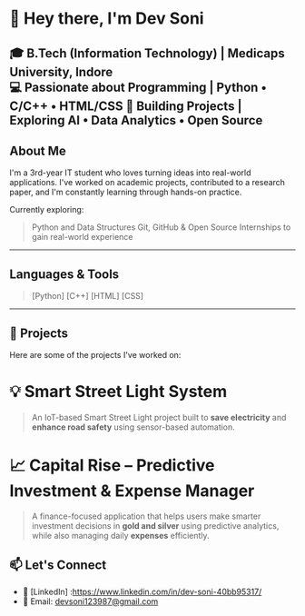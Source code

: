 # 👋 Hey there, I'm Dev Soni

🎓 B.Tech (Information Technology) | Medicaps University, Indore  
💻 Passionate about Programming | Python • C/C++ • HTML/CSS 
🚀 Building Projects | Exploring AI • Data Analytics • Open Source  
---
##  About Me

I'm a 3rd-year IT student who loves turning ideas into real-world applications. I've worked on academic projects, contributed to a research paper, and I'm constantly learning through hands-on practice.

Currently exploring:
> Python and Data Structures
> Git, GitHub & Open Source
> Internships to gain real-world experience
---
## Languages & Tools
>[Python]
>[C++]
>[HTML]
>[CSS]
---
## 📂 Projects
Here are some of the projects I've worked on:

# 💡 Smart Street Light System
>An IoT-based Smart Street Light project built to **save electricity** and **enhance road safety** using sensor-based automation.

# 📈 Capital Rise – Predictive Investment & Expense Manager
>A finance-focused application that helps users make smarter investment decisions in **gold and silver** using predictive analytics, while also managing daily **expenses** efficiently.

## 📫 Let's Connect

- 💼 [LinkedIn] :https://www.linkedin.com/in/dev-soni-40bb95317/
- 📧 Email: devsoni123987@gmail.com

